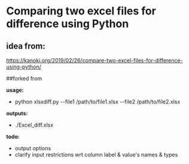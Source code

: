 # Comparing two excel files for difference using Python

## idea from:
 https://kanoki.org/2019/02/26/compare-two-excel-files-for-difference-using-python/
 
 ##forked from 

**usage:**
- python xlsxdiff.py --file1 /path/to/file1.xlsx --file2 /path/to/file2.xlsx

**outputs:**
- ./Excel_diff.xlsx

**todo:**
- output options
- clarify input restrictions wrt column label & value's names & types
